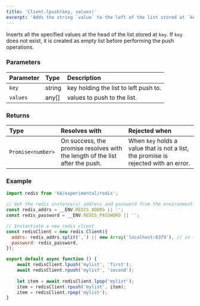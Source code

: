 ```yaml
---
title: 'Client.lpush(key, values)'
excerpt: 'Adds the string `value` to the left of the list stored at `key`.'
---
```


Inserts all the specified values at the head of the list stored at `key`. If `key` does not exist, it is created as empty list before performing the push operations.

### Parameters

| Parameter | Type   | Description                           |
| :-------- | :----- | :------------------------------------ |
| `key`     | string | key holding the list to left push to. |
| `values`  | any[]  | values to push to the list.           |


### Returns

| Type              | Resolves with                                                                | Rejected when                                                                       |
| :---------------- | :--------------------------------------------------------------------------- | :---------------------------------------------------------------------------------- |
| `Promise<number>` | On success, the promise resolves with the length of the list after the push. | When `key` holds a value that is not a list, the promise is rejected with an error. |

### Example

<CodeGroup labels={[]}>

```javascript
import redis from 'k6/experimental/redis';

// Get the redis instance(s) address and password from the environment
const redis_addrs = __ENV.REDIS_ADDRS || '';
const redis_password = __ENV.REDIS_PASSWORD || '';

// Instantiate a new redis client
const redisClient = new redis.Client({
  addrs: redis_addrs.split(',') || new Array('localhost:6379'), // in the form of 'host:port', separated by commas
  password: redis_password,
});

export default async function () {
    await redisClient.lpush('mylist', 'first');
    await redisClient.rpush('mylist', 'second');
    
    let item = await redisClient.lpop('mylist');
    item = redisClient.rpush('mylist', item);
    item = redisClient.rpop('mylist');
}
```

</CodeGroup>